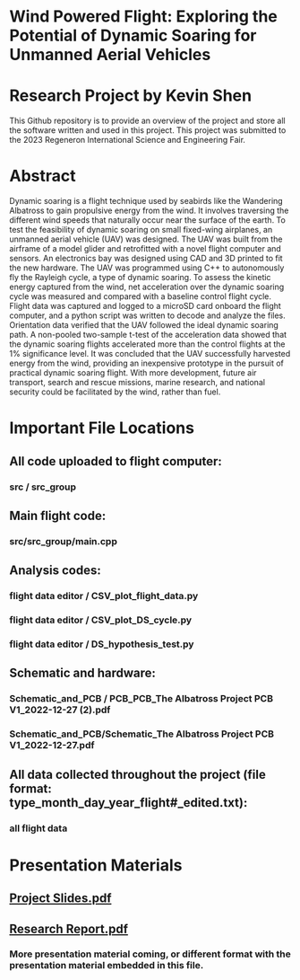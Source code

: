 # Wind Powered Flight: Exploring the Potential of Dynamic Soaring for Unmanned Aerial Vehicles
# Research Project by Kevin Shen

This Github repository is to provide an overview of the project and store all the software written and used in this project. 
This project was submitted to the 2023 Regeneron International Science and Engineering Fair.

# Abstract
Dynamic soaring is a flight technique used by seabirds like the Wandering Albatross to gain propulsive energy from the wind. It involves traversing the different wind speeds that naturally occur near the surface of the earth. To test the feasibility of dynamic soaring on small fixed-wing airplanes, an unmanned aerial vehicle (UAV) was designed. The UAV was built from the airframe of a model glider and retrofitted with a novel flight computer and sensors. An electronics bay was designed using CAD and 3D printed to fit the new hardware. The UAV was programmed using C++ to autonomously fly the Rayleigh cycle, a type of dynamic soaring. To assess the kinetic energy captured from the wind, net acceleration over the dynamic soaring cycle was measured and compared with a baseline control flight cycle. Flight data was captured and logged to a microSD card onboard the flight computer, and a python script was written to decode and analyze the files. Orientation data verified that the UAV followed the ideal dynamic soaring path.  A non-pooled two-sample t-test of the acceleration data showed that the dynamic soaring flights accelerated more than the control flights at the 1% significance level. It was concluded that the UAV successfully harvested energy from the wind, providing an inexpensive prototype in the pursuit of practical dynamic soaring flight. With more development, future air transport, search and rescue missions, marine research, and national security could be facilitated by the wind, rather than fuel.

# Important File Locations
## All code uploaded to flight computer:
### src / src_group
## Main flight code: 
### src/src_group/main.cpp
## Analysis codes: 
### flight data editor / CSV_plot_flight_data.py
### flight data editor / CSV_plot_DS_cycle.py
### flight data editor / DS_hypothesis_test.py
## Schematic and hardware:
### Schematic_and_PCB / PCB_PCB_The Albatross Project PCB V1_2022-12-27 (2).pdf
### Schematic_and_PCB/Schematic_The Albatross Project PCB V1_2022-12-27.pdf
## All data collected throughout the project (file format: type_month_day_year_flight#_edited.txt):
### all flight data


# Presentation Materials
## [Project Slides.pdf](https://github.com/Shen-Kev/The-Albatross-Project/files/11025521/Project.Slides.Continued.Work.After.Submission.1.pdf)
## [Research Report.pdf](https://github.com/Shen-Kev/The-Albatross-Project/files/11025516/Research.Report.pdf)
### More presentation material coming, or different format with the presentation material embedded in this file.
